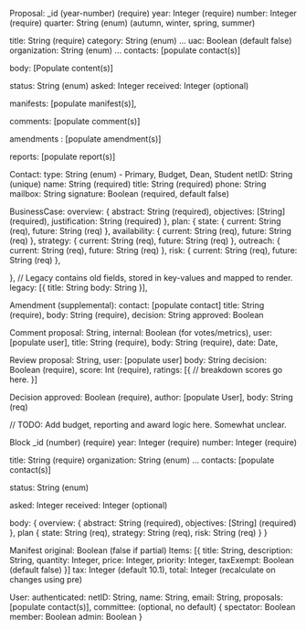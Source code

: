Proposal:
  _id (year-number) (require)
  year: Integer (require)
  number: Integer (require)
  quarter: String (enum) (autumn, winter, spring, summer)

  title: String (require)
  category: String (enum) ...
  uac: Boolean (default false)
  organization: String (enum) ...
  contacts: [populate contact(s)]

  body: [Populate content(s)]

  status: String (enum)
  asked: Integer
  received: Integer (optional)

  manifests: [populate manifest(s)],

  comments: [populate comment(s)]

  amendments : [populate amendment(s)]

  reports: [populate report(s)]

Contact:
  type: String (enum) - Primary, Budget, Dean, Student
  netID: String (unique)
  name: String (required)
  title: String (required)
  phone: String
  mailbox: String
  signature: Boolean (required, default false)


BusinessCase:
  overview: {
    abstract: String (required),
    objectives: [String] (required),
    justification: String (required)
  },
  plan: {
    state: {
      current: String (req),
      future: String (req)
    },
    availability: {
      current: String (req),
      future: String (req)
    },
    strategy: {
      current: String (req),
      future: String (req)
    },
    outreach: {
      current: String (req),
      future: String (req)
    },
    risk: {
      current: String (req),
      future: String (req)
    },

  },
  //  Legacy contains old fields, stored in key-values and mapped to render.
  legacy: [{
    title: String
    body: String
  }],

Amendment (supplemental):
  contact: [populate contact]
  title: String (require),
  body: String (require),
  decision: String
  approved: Boolean


Comment
  proposal: String,
  internal: Boolean (for votes/metrics),
  user: [populate user],
  title: String (require),
  body: String (require),
  date: Date,

Review
  proposal: String,
  user: [populate user]
  body: String
  decision: Boolean (require),
  score: Int (require),
  ratings: [{
    // breakdown scores go here.
  }]

Decision
  approved: Boolean (require),
  author: [populate User],
  body: String (req)


  // TODO: Add budget, reporting and award logic here. Somewhat unclear.

Block
  _id (number) (require)
  year: Integer (require)
  number: Integer (require)

  title: String (require)
  organization: String (enum) ...
  contacts: [populate contact(s)]

  status: String (enum)

  asked: Integer
  received: Integer (optional)

  body: {
    overview: {
      abstract: String (required),
      objectives: [String] (required)
    },
    plan {
      state: String (req),
      strategy: String (req),
      risk: String (req)
    }
  }


Manifest
  original: Boolean (false if partial)
  Items: [{
    title: String,
    description: String,
    quantity: Integer,
    price: Integer,
    priority: Integer,
    taxExempt: Boolean (default false)
    }]
  tax: Integer (default 10.1),
  total: Integer (recalculate on changes using pre)

User:
  authenticated:
  netID: String,
  name: String,
  email: String,
  proposals: [populate contact(s)],
  committee: (optional, no default) {
    spectator: Boolean
    member: Boolean
    admin: Boolean
  }
